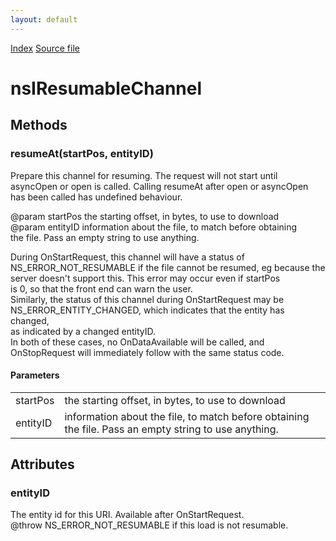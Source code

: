 ```yaml
---
layout: default
---
```

<div id='links'><a href="../index.html">Index</a>
<a href="http://dxr.mozilla.org/mozilla-central/source/netwerk/base/public/nsIResumableChannel.idl">Source file</a>
</div>

# nsIResumableChannel #

## Methods ##

### resumeAt(startPos, entityID) ###
  
Prepare this channel for resuming. The request will not start until  
asyncOpen or open is called. Calling resumeAt after open or asyncOpen  
has been called has undefined behaviour.  
  
@param startPos the starting offset, in bytes, to use to download  
@param entityID information about the file, to match before obtaining  
 the file. Pass an empty string to use anything.  
  
During OnStartRequest, this channel will have a status of  
 NS_ERROR_NOT_RESUMABLE if the file cannot be resumed, eg because the  
 server doesn't support this. This error may occur even if startPos  
 is 0, so that the front end can warn the user.  
Similarly, the status of this channel during OnStartRequest may be  
 NS_ERROR_ENTITY_CHANGED, which indicates that the entity has changed,  
 as indicated by a changed entityID.  
In both of these cases, no OnDataAvailable will be called, and  
 OnStopRequest will immediately follow with the same status code.  
  

#### Parameters ####

<table>

<tr>
<td>startPos</td>
<td>the starting offset, in bytes, to use to download  
</td>
</tr>

<tr>
<td>entityID</td>
<td>information about the file, to match before obtaining  
 the file. Pass an empty string to use anything.  
</td>
</tr>

</table>

## Attributes ##

### entityID ###
  
The entity id for this URI. Available after OnStartRequest.  
@throw NS_ERROR_NOT_RESUMABLE if this load is not resumable.  
  
